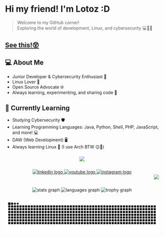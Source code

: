# Hi my friend! I'm Lotoz :D
> Welcome to my GitHub corner!  
> Exploring the world of development, Linux, and cybersecurity 💻🐧🔐

## [See this!😲](https://lotoz.github.io/Lotoz-Web/)

## 💻 About Me
- Junior Developer & Cybersecurity Enthusiast 🔐
- Linux Lover 🐧
- Open Source Advocate 🌐
- Always learning, experimenting, and sharing code 🚀
  
## 🌱 Currently Learning
- Studying Cybersecurity 🛡️  
- Learning Programming Languages: Java, Python, Shell, PHP, JavaScript, and more! 💻  
- DAW (Web Development) 🖥️
- Always learning Linux 🐧 (I use Arch BTW 😉💜)

###
<p align="center">
  <a href="https://skillicons.dev">
    <img src="https://skillicons.dev/icons?i=git,docker,linux,arch,debian,py,js,java,bash,godot,mysql,vs" />
  </a>
</p>
<!--<div align="center">
  <img width="12" />
    <img src="https://skillicons.dev/icons?i=linux" height="60" alt="python logo"  />
  <img width="12" />
    <img src="https://skillicons.dev/icons?i=py" height="60" alt="python logo"  />
  <img width="12" />
    <img src="https://skillicons.dev/icons?i=arch" height="60" alt="python logo"  />
  <img width="12" />
   <img src="https://skillicons.dev/icons?i=debian" height="60" alt="python logo"  />
  <img width="12" />
   <img src="https://skillicons.dev/icons?i=js" height="60" alt="python logo"  />
  <img width="12" />
    <img src="https://skillicons.dev/icons?i=godot" height="60" alt="python logo"  />
  <img width="12" />
    <img src="https://skillicons.dev/icons?i=java" height="60" alt="python logo"  />
  <img width="12" />
    <img src="https://skillicons.dev/icons?i=mysql" height="60" alt="python logo"  />
  <img width="12" />
  <img width="12" />
    <img src="https://skillicons.dev/icons?i=mysql" height="60" alt="python logo"  />
  <img width="12" />
  <img width="12" />
    <img src="https://skillicons.dev/icons?i=mysql" height="60" alt="python logo"  />
  <img width="12" />
</div>-->

  <!--   
  <img src="https://skillicons.dev/icons?i=rust" height="60" alt="python logo"  />
  <img width="12" />
-->

###

<div align="center">
  <a href="https://www.linkedin.com/in/zamira-grippi">
    <img src="https://img.shields.io/static/v1?message=LinkedIn&logo=linkedin&label=&color=0077B5&logoColor=white&labelColor=&style=for-the-badge" height="25" alt="linkedin logo" />
  </a>
  <a href="https://www.youtube.com/@doctorlotoz">
    <img src="https://img.shields.io/static/v1?message=YouTube&logo=youtube&label=&color=FF0000&logoColor=white&labelColor=&style=for-the-badge" height="25" alt="youtube logo" />
  </a>
  <a href="https://www.instagram.com/dr_lotoz?igsh=OWw5bXVsdDNobGhz">
    <img src="https://img.shields.io/static/v1?message=Instagram&logo=instagram&label=&color=#d6249f&logoColor=white&labelColor=&style=for-the-badge" height="25" alt="instagram logo" />
  </a>
</div>

<div align="right">
  <img src="https://visitor-badge.laobi.icu/badge?page_id=Lotoz.Lotoz&"  />
</div>

###

<div align="center">
  <img src="https://github-readme-stats.vercel.app/api?username=Lotoz&hide_title=false&hide_rank=false&show_icons=true&include_all_commits=true&count_private=true&disable_animations=false&theme=chartreuse-dark&locale=en&hide_border=true&order=1" height="350" alt="stats graph"/>
  <img src="https://github-readme-stats.vercel.app/api/top-langs?username=Lotoz&locale=en&hide_title=false&layout=compact&card_width=320&langs_count=20&theme=chartreuse-dark&hide_border=true&order=2" height="350" alt="languages graph"/>
  <img src="https://github-profile-trophy.vercel.app?username=Lotoz&theme=dark_lover&column=-1&row=1&margin-w=8&margin-h=8&no-bg=false&no-frame=true&order=4" height="150" alt="trophy graph"/>
</div>

<!--Pacman, serpiente por ahora--> 
###

<picture>
  <source media="(prefers-color-scheme: dark)" srcset="https://raw.githubusercontent.com/lotoz/lotoz/output/pacman-contribution-graph-dark.svg">
  <source media="(prefers-color-scheme: light)" srcset="https://raw.githubusercontent.com/lotoz/lotoz/output/pacman-contribution-graph.svg">
  <img alt="pacman contribution graph" src="https://raw.githubusercontent.com/lotoz/lotoz/output/pacman-contribution-graph.svg">
</picture>

